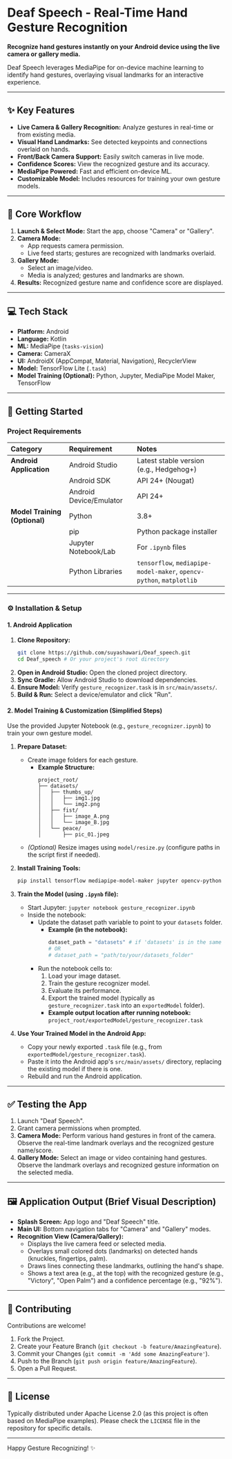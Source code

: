# Deaf Speech - Real-Time Hand Gesture Recognition

**Recognize hand gestures instantly on your Android device using the live camera or gallery media.**

Deaf Speech leverages MediaPipe for on-device machine learning to identify hand gestures, overlaying visual landmarks for an interactive experience.

---

## ✨ Key Features

*   **Live Camera & Gallery Recognition:** Analyze gestures in real-time or from existing media.
*   **Visual Hand Landmarks:** See detected keypoints and connections overlaid on hands.
*   **Front/Back Camera Support:** Easily switch cameras in live mode.
*   **Confidence Scores:** View the recognized gesture and its accuracy.
*   **MediaPipe Powered:** Fast and efficient on-device ML.
*   **Customizable Model:** Includes resources for training your own gesture models.

---

## 🌊 Core Workflow

1.  **Launch & Select Mode:** Start the app, choose "Camera" or "Gallery".
2.  **Camera Mode:**
    *   App requests camera permission.
    *   Live feed starts; gestures are recognized with landmarks overlaid.
3.  **Gallery Mode:**
    *   Select an image/video.
    *   Media is analyzed; gestures and landmarks are shown.
4.  **Results:** Recognized gesture name and confidence score are displayed.

---

## 💻 Tech Stack

*   **Platform:** Android
*   **Language:** Kotlin
*   **ML:** MediaPipe (`tasks-vision`)
*   **Camera:** CameraX
*   **UI:** AndroidX (AppCompat, Material, Navigation), RecyclerView
*   **Model:** TensorFlow Lite (`.task`)
*   **Model Training (Optional):** Python, Jupyter, MediaPipe Model Maker, TensorFlow

---

## 🚀 Getting Started

### Project Requirements

| Category                     | Requirement                    | Notes                                                        |
| :--------------------------- | :----------------------------- | :----------------------------------------------------------- |
| **Android Application**      | Android Studio                 | Latest stable version (e.g., Hedgehog+)                      |
|                              | Android SDK                    | API 24+ (Nougat)                                             |
|                              | Android Device/Emulator        | API 24+                                                      |
| **Model Training (Optional)** | Python                         | 3.8+                                                         |
|                              | pip                            | Python package installer                                     |
|                              | Jupyter Notebook/Lab           | For `.ipynb` files                                           |
|                              | Python Libraries               | `tensorflow`, `mediapipe-model-maker`, `opencv-python`, `matplotlib` |

---

### ⚙️ Installation & Setup

#### 1. Android Application

1.  **Clone Repository:**
    ```bash
    git clone https://github.com/suyashawari/Deaf_speech.git
    cd Deaf_speech # Or your project's root directory
    ```
2.  **Open in Android Studio:** Open the cloned project directory.
3.  **Sync Gradle:** Allow Android Studio to download dependencies.
4.  **Ensure Model:** Verify `gesture_recognizer.task` is in `src/main/assets/`.
5.  **Build & Run:** Select a device/emulator and click "Run".

#### 2. Model Training & Customization (Simplified Steps)

Use the provided Jupyter Notebook (e.g., `gesture_recognizer.ipynb`) to train your own gesture model.

1.  **Prepare Dataset:**
    *   Create image folders for each gesture.
        *   **Example Structure:**
            ```
            project_root/
            ├── datasets/
            │   ├── thumbs_up/
            │   │   ├── img1.jpg
            │   │   └── img2.png
            │   ├── fist/
            │   │   ├── image_A.png
            │   │   └── image_B.jpg
            │   └── peace/
            │       ├── pic_01.jpeg
            ```
    *   *(Optional)* Resize images using `model/resize.py` (configure paths in the script first if needed).

2.  **Install Training Tools:**
    ```bash
    pip install tensorflow mediapipe-model-maker jupyter opencv-python matplotlib
    ```

3.  **Train the Model (using `.ipynb` file):**
    *   Start Jupyter: `jupyter notebook gesture_recognizer.ipynb`
    *   Inside the notebook:
        *   Update the dataset path variable to point to your `datasets` folder.
            *   **Example (in the notebook):**
                ```python
                dataset_path = "datasets" # if 'datasets' is in the same dir as the notebook
                # OR
                # dataset_path = "path/to/your/datasets_folder"
                ```
        *   Run the notebook cells to:
            1.  Load your image dataset.
            2.  Train the gesture recognizer model.
            3.  Evaluate its performance.
            4.  Export the trained model (typically as `gesture_recognizer.task` into an `exportedModel` folder).
            *   **Example output location after running notebook:** `project_root/exportedModel/gesture_recognizer.task`

4.  **Use Your Trained Model in the Android App:**
    *   Copy your newly exported `.task` file (e.g., from `exportedModel/gesture_recognizer.task`).
    *   Paste it into the Android app's `src/main/assets/` directory, replacing the existing model if there is one.
    *   Rebuild and run the Android application.

---

## ✅ Testing the App

1.  Launch "Deaf Speech".
2.  Grant camera permissions when prompted.
3.  **Camera Mode:** Perform various hand gestures in front of the camera. Observe the real-time landmark overlays and the recognized gesture name/score.
4.  **Gallery Mode:** Select an image or video containing hand gestures. Observe the landmark overlays and recognized gesture information on the selected media.

---

## 🖼️ Application Output (Brief Visual Description)

*   **Splash Screen:** App logo and "Deaf Speech" title.
*   **Main UI:** Bottom navigation tabs for "Camera" and "Gallery" modes.
*   **Recognition View (Camera/Gallery):**
    *   Displays the live camera feed or selected media.
    *   Overlays small colored dots (landmarks) on detected hands (knuckles, fingertips, palm).
    *   Draws lines connecting these landmarks, outlining the hand's shape.
    *   Shows a text area (e.g., at the top) with the recognized gesture (e.g., "Victory", "Open Palm") and a confidence percentage (e.g., "92%").

---

## 🤝 Contributing

Contributions are welcome!
1.  Fork the Project.
2.  Create your Feature Branch (`git checkout -b feature/AmazingFeature`).
3.  Commit your Changes (`git commit -m 'Add some AmazingFeature'`).
4.  Push to the Branch (`git push origin feature/AmazingFeature`).
5.  Open a Pull Request.

---

## 📜 License

Typically distributed under Apache License 2.0 (as this project is often based on MediaPipe examples). Please check the `LICENSE` file in the repository for specific details.

---

Happy Gesture Recognizing! ✨
